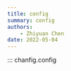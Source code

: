 ```yaml
---
title: config
summary: config
authors:
    - Zhiyuan Chen
date: 2022-05-04
---
```


::: chanfig.config
